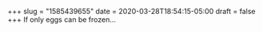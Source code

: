 +++
slug = "1585439655"
date = 2020-03-28T18:54:15-05:00
draft = false
+++
If only eggs can be frozen...